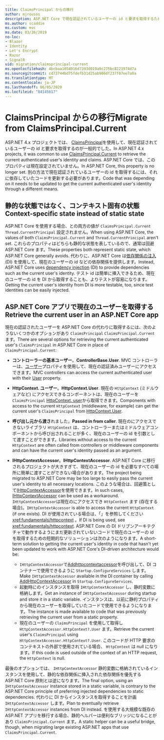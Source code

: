 ```yaml
---
title: ClaimsPrincipal からの移行
author: mjrousos
description: ASP.NET Core で現在認証されているユーザーの id と要求を取得するために、ClaimsPrincipal から移行する方法について説明します。
ms.author: scaddie
ms.custom: mvc
ms.date: 03/26/2019
no-loc:
- Blazor
- Identity
- Let's Encrypt
- Razor
- SignalR
uid: migration/claimsprincipal-current
ms.openlocfilehash: 4bcbaa1854016d7393d019a9c275bc8221974d7a
ms.sourcegitcommit: cd73744bd75fdefb31d25ab906df237f07ee7a0a
ms.translationtype: MT
ms.contentlocale: ja-JP
ms.lasthandoff: 06/05/2020
ms.locfileid: "84145617"
---
```

# <a name="migrate-from-claimsprincipalcurrent"></a><span data-ttu-id="3a7e6-103">ClaimsPrincipal からの移行</span><span class="sxs-lookup"><span data-stu-id="3a7e6-103">Migrate from ClaimsPrincipal.Current</span></span>

<span data-ttu-id="3a7e6-104">ASP.NET 4.x プロジェクトでは、 [ClaimsPrincipal](/dotnet/api/system.security.claims.claimsprincipal.current)を使用して、現在認証されているユーザーの id と要求を取得するのが一般的でした。</span><span class="sxs-lookup"><span data-stu-id="3a7e6-104">In ASP.NET 4.x projects, it was common to use [ClaimsPrincipal.Current](/dotnet/api/system.security.claims.claimsprincipal.current) to retrieve the current authenticated user's identity and claims.</span></span> <span data-ttu-id="3a7e6-105">ASP.NET Core では、このプロパティは現在設定されていません。</span><span class="sxs-lookup"><span data-stu-id="3a7e6-105">In ASP.NET Core, this property is no longer set.</span></span> <span data-ttu-id="3a7e6-106">別の方法で現在認証されているユーザーの id を取得するには、それに依存していたコードを更新する必要があります。</span><span class="sxs-lookup"><span data-stu-id="3a7e6-106">Code that was depending on it needs to be updated to get the current authenticated user's identity through a different means.</span></span>

## <a name="context-specific-state-instead-of-static-state"></a><span data-ttu-id="3a7e6-107">静的な状態ではなく、コンテキスト固有の状態</span><span class="sxs-lookup"><span data-stu-id="3a7e6-107">Context-specific state instead of static state</span></span>

<span data-ttu-id="3a7e6-108">ASP.NET Core を使用する場合、との両方の値が `ClaimsPrincipal.Current` `Thread.CurrentPrincipal` 設定されません。</span><span class="sxs-lookup"><span data-stu-id="3a7e6-108">When using ASP.NET Core, the values of both `ClaimsPrincipal.Current` and `Thread.CurrentPrincipal` aren't set.</span></span> <span data-ttu-id="3a7e6-109">これらのプロパティはどちらも静的な状態を表しているので、通常は回避 ASP.NET Core ます。</span><span class="sxs-lookup"><span data-stu-id="3a7e6-109">These properties both represent static state, which ASP.NET Core generally avoids.</span></span> <span data-ttu-id="3a7e6-110">代わりに、ASP.NET Core は[依存関係の注入](xref:fundamentals/dependency-injection)(DI) を使用して、現在のユーザーの id などの依存関係を提供します。</span><span class="sxs-lookup"><span data-stu-id="3a7e6-110">Instead, ASP.NET Core uses [dependency injection](xref:fundamentals/dependency-injection) (DI) to provide dependencies such as the current user's identity.</span></span> <span data-ttu-id="3a7e6-111">テスト id は簡単に挿入できるため、現在のユーザーの id を DI から取得することも、よりテストが容易になります。</span><span class="sxs-lookup"><span data-stu-id="3a7e6-111">Getting the current user's identity from DI is more testable, too, since test identities can be easily injected.</span></span>

## <a name="retrieve-the-current-user-in-an-aspnet-core-app"></a><span data-ttu-id="3a7e6-112">ASP.NET Core アプリで現在のユーザーを取得する</span><span class="sxs-lookup"><span data-stu-id="3a7e6-112">Retrieve the current user in an ASP.NET Core app</span></span>

<span data-ttu-id="3a7e6-113">現在の認証されたユーザーを ASP.NET Core の代わりに取得するには、次のようないくつかのオプションがあり `ClaimsPrincipal` `ClaimsPrincipal.Current` ます。</span><span class="sxs-lookup"><span data-stu-id="3a7e6-113">There are several options for retrieving the current authenticated user's `ClaimsPrincipal` in ASP.NET Core in place of `ClaimsPrincipal.Current`:</span></span>

* <span data-ttu-id="3a7e6-114">**コントローラーの基本ユーザー**。</span><span class="sxs-lookup"><span data-stu-id="3a7e6-114">**ControllerBase.User**.</span></span> <span data-ttu-id="3a7e6-115">MVC コントローラーは、[ユーザー](/dotnet/api/microsoft.aspnetcore.mvc.controllerbase.user)プロパティを使用して、現在の認証済みユーザーにアクセスできます。</span><span class="sxs-lookup"><span data-stu-id="3a7e6-115">MVC controllers can access the current authenticated user with their [User](/dotnet/api/microsoft.aspnetcore.mvc.controllerbase.user) property.</span></span>
* <span data-ttu-id="3a7e6-116">**HttpContext. ユーザー**。</span><span class="sxs-lookup"><span data-stu-id="3a7e6-116">**HttpContext.User**.</span></span> <span data-ttu-id="3a7e6-117">現在の `HttpContext` (ミドルウェアなど) にアクセスできるコンポーネントは、現在のユーザーを `ClaimsPrincipal` [HttpContext. user](/dotnet/api/microsoft.aspnetcore.http.httpcontext.user)から取得できます。</span><span class="sxs-lookup"><span data-stu-id="3a7e6-117">Components with access to the current `HttpContext` (middleware, for example) can get the current user's `ClaimsPrincipal` from [HttpContext.User](/dotnet/api/microsoft.aspnetcore.http.httpcontext.user).</span></span>
* <span data-ttu-id="3a7e6-118">**呼び出し元から渡さ**れました。</span><span class="sxs-lookup"><span data-stu-id="3a7e6-118">**Passed in from caller**.</span></span> <span data-ttu-id="3a7e6-119">現在のにアクセスできないライブラリ `HttpContext` は、コントローラーまたはミドルウェアコンポーネントから呼び出されることが多く、現在のユーザーの id を引数として渡すことができます。</span><span class="sxs-lookup"><span data-stu-id="3a7e6-119">Libraries without access to the current `HttpContext` are often called from controllers or middleware components and can have the current user's identity passed as an argument.</span></span>
* <span data-ttu-id="3a7e6-120">**IHttpContextAccessor**。</span><span class="sxs-lookup"><span data-stu-id="3a7e6-120">**IHttpContextAccessor**.</span></span> <span data-ttu-id="3a7e6-121">ASP.NET Core に移行されるプロジェクトが大きすぎて、現在のユーザーの id を必要なすべての場所に簡単に渡すことができない場合があります。</span><span class="sxs-lookup"><span data-stu-id="3a7e6-121">The project being migrated to ASP.NET Core may be too large to easily pass the current user's identity to all necessary locations.</span></span> <span data-ttu-id="3a7e6-122">このような場合は、回避策として[IHttpContextAccessor](/dotnet/api/microsoft.aspnetcore.http.ihttpcontextaccessor)を使用できます。</span><span class="sxs-lookup"><span data-stu-id="3a7e6-122">In such cases, [IHttpContextAccessor](/dotnet/api/microsoft.aspnetcore.http.ihttpcontextaccessor) can be used as a workaround.</span></span> <span data-ttu-id="3a7e6-123">`IHttpContextAccessor`は現在のにアクセスでき `HttpContext` ます (存在する場合)。</span><span class="sxs-lookup"><span data-stu-id="3a7e6-123">`IHttpContextAccessor` is able to access the current `HttpContext` (if one exists).</span></span> <span data-ttu-id="3a7e6-124">DI が使用されている場合は、「」を参照してください <xref:fundamentals/httpcontext> 。</span><span class="sxs-lookup"><span data-stu-id="3a7e6-124">If DI is being used, see <xref:fundamentals/httpcontext>.</span></span> <span data-ttu-id="3a7e6-125">ASP.NET Core の DI ドリブンアーキテクチャで動作するようにまだ更新されていないコードで現在のユーザーの id を取得するための短期的なソリューションは次のようになります。</span><span class="sxs-lookup"><span data-stu-id="3a7e6-125">A short-term solution to getting the current user's identity in code that hasn't yet been updated to work with ASP.NET Core's DI-driven architecture would be:</span></span>

  * <span data-ttu-id="3a7e6-126">`IHttpContextAccessor`で[Addhttpcontextaccessor](https://github.com/aspnet/Hosting/issues/793)を呼び出して、DI コンテナーで使用できるように `Startup.ConfigureServices` します。</span><span class="sxs-lookup"><span data-stu-id="3a7e6-126">Make `IHttpContextAccessor` available in the DI container by calling [AddHttpContextAccessor](https://github.com/aspnet/Hosting/issues/793) in `Startup.ConfigureServices`.</span></span>
  * <span data-ttu-id="3a7e6-127">起動時にのインスタンスを取得 `IHttpContextAccessor` し、静的変数に格納します。</span><span class="sxs-lookup"><span data-stu-id="3a7e6-127">Get an instance of `IHttpContextAccessor` during startup and store it in a static variable.</span></span> <span data-ttu-id="3a7e6-128">インスタンスは、以前に静的プロパティから現在のユーザーを取得していたコードで使用できるようになります。</span><span class="sxs-lookup"><span data-stu-id="3a7e6-128">The instance is made available to code that was previously retrieving the current user from a static property.</span></span>
  * <span data-ttu-id="3a7e6-129">現在のユーザーの `ClaimsPrincipal` を使用して取得し `HttpContextAccessor.HttpContext?.User` ます。</span><span class="sxs-lookup"><span data-stu-id="3a7e6-129">Retrieve the current user's `ClaimsPrincipal` using `HttpContextAccessor.HttpContext?.User`.</span></span> <span data-ttu-id="3a7e6-130">このコードが HTTP 要求のコンテキストの外部で使用されている場合、 `HttpContext` は null になります。</span><span class="sxs-lookup"><span data-stu-id="3a7e6-130">If this code is used outside of the context of an HTTP request, the `HttpContext` is null.</span></span>

<span data-ttu-id="3a7e6-131">最後のオプションでは、 `IHttpContextAccessor` 静的変数に格納されているインスタンスを使用して、静的な依存関係に挿入された依存関係を優先する ASP.NET Core 原則とは逆になります。</span><span class="sxs-lookup"><span data-stu-id="3a7e6-131">The final option, using an `IHttpContextAccessor` instance stored in a static variable, is contrary to the ASP.NET Core principle of preferring injected dependencies to static dependencies.</span></span> <span data-ttu-id="3a7e6-132">代わりに DI からインスタンスを取得することを計画 `IHttpContextAccessor` します。</span><span class="sxs-lookup"><span data-stu-id="3a7e6-132">Plan to eventually retrieve `IHttpContextAccessor` instances from DI instead.</span></span> <span data-ttu-id="3a7e6-133">を使用する大規模な既存の ASP.NET アプリを移行する場合、静的ヘルパーは便利なブリッジになることがあり `ClaimsPrincipal.Current` ます。</span><span class="sxs-lookup"><span data-stu-id="3a7e6-133">A static helper can be a useful bridge, though, when migrating large existing ASP.NET apps that use `ClaimsPrincipal.Current`.</span></span>
